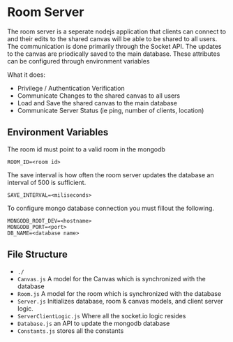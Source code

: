 # Room Server

The room server is a seperate nodejs application that clients can connect to and their edits
to the shared canvas will be able to be shared to all users. The communication is done
primarily through the Socket API. The updates to the canvas are priodically saved to the
main database. These attributes can be configured through environment variables

What it does:
  * Privilege / Authentication Verification
  * Communicate Changes to the shared canvas to all users
  * Load and Save the shared canvas to the main database
  * Communicate Server Status (ie ping, number of clients, location)

## Environment Variables

The room id must point to a valid room in the mongodb
```
ROOM_ID=<room id>
```
The save interval is how often the room server updates the database an 
interval of 500 is sufficient.
```
SAVE_INTERVAL=<miliseconds>
```
To configure mongo database connection you must fillout the following.
```
MONGODB_ROOT_DEV=<hostname>
MONGODB_PORT=<port>
DB_NAME=<database name>
```

## File Structure

* `./`
* `Canvas.js` A model for the Canvas which is synchronized with the database
* `Room.js` A model for the room which is synchronized with the database
* `Server.js` Initializes database, room & canvas models, and client server logic.
* `ServerClientLogic.js` Where all the socket.io logic resides
* `Database.js` an API to update the mongodb database
* `Constants.js` stores all the constants


